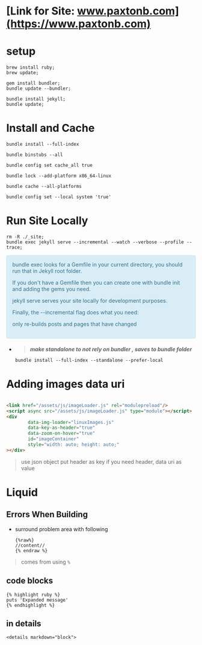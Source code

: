 # [Link for Site: www.paxtonb.com](https://www.paxtonb.com)

# setup

```shell
brew install ruby;
brew update;
```

```shell
gem install bundler;
bundle update --bundler;
```

```shell
bundle install jekyll;
bundle update;
```

# Install and Cache

```shell
bundle install --full-index
```

```shell
bundle binstubs --all
```

```shell
bundle config set cache_all true
```

```shell
bundle lock --add-platform x86_64-linux
```

```shell
bundle cache --all-platforms
```

```shell
bundle config set --local system 'true'
```

# Run Site Locally

```shell
rm -R ./_site;
bundle exec jekyll serve --incremental --watch --verbose --profile --trace;
```

<div style="padding: 15px; border: 1px solid transparent; border-color: transparent; margin-bottom: 20px; border-radius: 4px; color: #31708f; background-color: #d9edf7; border-color: #bce8f1;">            
bundle exec looks for a Gemfile in your current directory, you should run that in Jekyll root folder.

If you don't have a Gemfile then you can create one with bundle init and adding the gems you need.

jekyll serve serves your site locally for development purposes.

Finally, the --incremental flag does what you need:

only re-builds posts and pages that have changed

</div>

- > ***make standalone to not rely on bundler , saves to bundle folder***

    ```shell
    bundle install --full-index --standalone --prefer-local
    ```   

# Adding images data uri

```html

<link href="/assets/js/imageLoader.js" rel="modulepreload"/>
<script async src="/assets/js/imageLoader.js" type="module"></script>
<div
        data-img-loader="linuxImages.js"
        data-key-as-header="true"
        data-zoom-on-hover="true"
        id="imageContainer"
        style="width: auto; height: auto;"
></div>
```

> use json object put header as key if you need header, data uri as value

# Liquid

## Errors When Building

- surround problem area with following

  ```
  {%raw%}
  //content//
  {% endraw %}
  ```

> comes from using `%`

## code blocks

```
{% highlight ruby %}
puts 'Expanded message'
{% endhighlight %}
```

## in details

`<details markdown="block">   `